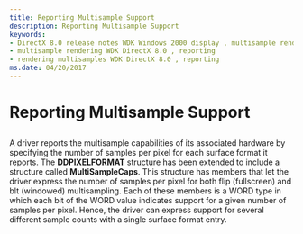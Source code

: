 ```yaml
---
title: Reporting Multisample Support
description: Reporting Multisample Support
keywords:
- DirectX 8.0 release notes WDK Windows 2000 display , multisample rendering, reporting
- multisample rendering WDK DirectX 8.0 , reporting
- rendering multisamples WDK DirectX 8.0 , reporting
ms.date: 04/20/2017
---
```


# Reporting Multisample Support


## <span id="ddk_reporting_multisample_support_gg"></span><span id="DDK_REPORTING_MULTISAMPLE_SUPPORT_GG"></span>


A driver reports the multisample capabilities of its associated hardware by specifying the number of samples per pixel for each surface format it reports. The [**DDPIXELFORMAT**](/windows-hardware/drivers/ddi/ksmedia/ns-ksmedia-_ddpixelformat) structure has been extended to include a structure called **MultiSampleCaps**. This structure has members that let the driver express the number of samples per pixel for both flip (fullscreen) and blt (windowed) multisampling. Each of these members is a WORD type in which each bit of the WORD value indicates support for a given number of samples per pixel. Hence, the driver can express support for several different sample counts with a single surface format entry.

 

